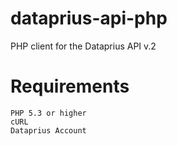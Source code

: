 # dataprius-api-php
PHP client for the Dataprius API v.2
# Requirements
    PHP 5.3 or higher
    cURL
    Dataprius Account

